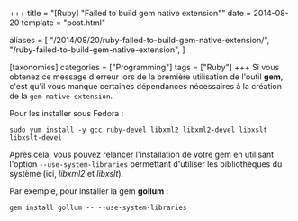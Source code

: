 +++
title = "[Ruby] \"Failed to build gem native extension\""
date = 2014-08-20
template = "post.html"

aliases = [
  "/2014/08/20/ruby-failed-to-build-gem-native-extension/",
  "/ruby-failed-to-build-gem-native-extension",
]

[taxonomies]
categories = ["Programming"]
tags = ["Ruby"]
+++
Si vous obtenez ce message d'erreur lors de la première utilisation de l'outil
**gem**, c'est qu'il vous manque certaines dépendances nécessaires à la création
de la `gem native extension`.

Pour les installer sous Fedora :

```
sudo yum install -y gcc ruby-devel libxml2 libxml2-devel libxslt libxslt-devel
```

Après cela, vous pouvez relancer l'installation de votre gem en utilisant
l'option `--use-system-libraries` permettant d'utiliser les bibliothèques du
système (ici, *libxml2* et *libxslt*).

Par exemple, pour installer la gem **gollum** :

```
gem install gollum -- --use-system-libraries
```
